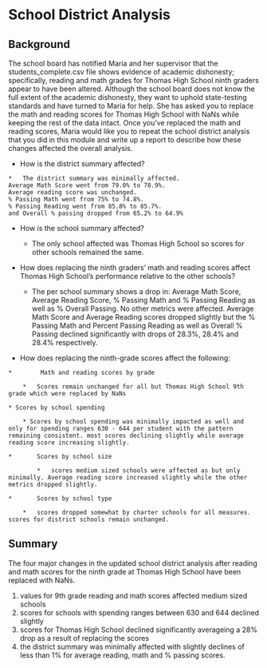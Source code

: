 # School District Analysis

## Background

The school board has notified Maria and her supervisor that the
students_complete.csv file shows evidence of academic dishonesty;
specifically, reading and math grades for Thomas High School ninth
graders appear to have been altered. Although the school board does
not know the full extent of the academic dishonesty, they want to
uphold state-testing standards and have turned to Maria for help.
She has asked you to replace the math and reading scores for Thomas
High School with NaNs while keeping the rest of the data intact.
Once you’ve replaced the math and reading scores, Maria would like
you to repeat the school district analysis that you did in this module
and write up a report to describe how these changes affected the overall
analysis.


*    How is the district summary affected?

    *   The district summary was minimally affected.
    Average Math Score went from 79.0% to 78.9%.
    Average reading score was unchanged.
    % Passing Math went from 75% to 74.8%.
    % Passing Reading went from 85.8% to 85.7%.
    and Overall % passing dropped from 65.2% to 64.9%

*    How is the school summary affected?

     *  The only school affected was Thomas High School so scores for other schools remained the same.

*    How does replacing the ninth graders’ math and reading scores affect Thomas High School’s performance relative to the other schools?

        *   The per school summary shows a drop in:
        Average Math Score, Average Reading Score, % Passing Math and % Passing Reading as well as
        % Overall Passing. No other metrics were affected.
        Average Math Score and Average Reading scores dropped slightly but the % Passing Math and Percent Passing Reading as well as Overall % Passing
        declined significantly with drops of 28.3%, 28.4% and 28.4% respectively.

*    How does replacing the ninth-grade scores affect the following:

    *        Math and reading scores by grade

        *   Scores remain unchanged for all but Thomas High School 9th grade which were replaced by NaNs

    * Scores by school spending

        * Scores by school spending was minimally impacted as well and only for spending ranges 630 - 644 per student with the pattern remaining consistent. most scores declining slightly while average reading score increasing slightly.

    *       Scores by school size

            *   scores medium sized schools were affected as but only minimally. Average reading score increased slightly while the other metrics dropped slightly.

    *       Scores by school type

        *   scores dropped somewhat by charter schools for all measures. scores for district schools remain unchanged.

## Summary
The four major changes in the updated school district analysis after reading and math scores for
the ninth grade at Thomas High School have been replaced with NaNs.
1. values for 9th grade reading and math scores affected medium sized schools
2. scores for schools with spending ranges between 630 and 644 declined slightly
3. scores for Thomas High School declined significantly averageing a 28% drop as a result of replacing the scores
4. the district summary was minimally affected with slightly declines of less than 1% for average reading, math and % passing scores.
